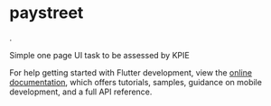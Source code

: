 # paystreet
.

Simple one page UI task to be assessed by KPIE



For help getting started with Flutter development, view the
[online documentation](https://docs.flutter.dev/), which offers tutorials,
samples, guidance on mobile development, and a full API reference.


